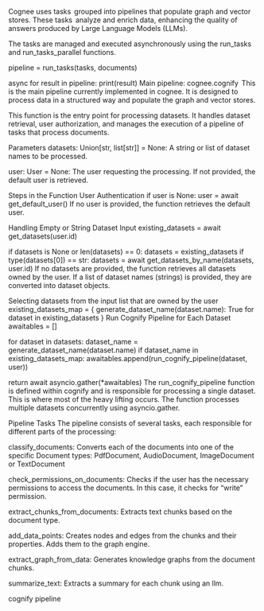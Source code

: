 Cognee uses tasks  grouped into pipelines that populate graph and vector stores. These tasks  analyze and enrich data, enhancing the quality of answers produced by Large Language Models (LLMs).

The tasks are managed and executed asynchronously using the run_tasks and run_tasks_parallel functions.

pipeline = run_tasks(tasks, documents)
 
async for result in pipeline:
    print(result)
Main pipeline: cognee.cognify 
This is the main pipeline currently implemented in cognee. It is designed to process data in a structured way and populate the graph and vector stores.

This function is the entry point for processing datasets. It handles dataset retrieval, user authorization, and manages the execution of a pipeline of tasks that process documents.

Parameters
datasets: Union[str, list[str]] = None: A string or list of dataset names to be processed.

user: User = None: The user requesting the processing. If not provided, the default user is retrieved.

Steps in the Function
User Authentication
if user is None:
    user = await get_default_user()
If no user is provided, the function retrieves the default user.

Handling Empty or String Dataset Input
existing_datasets = await get_datasets(user.id)
 
if datasets is None or len(datasets) == 0:
        datasets = existing_datasets
if type(datasets[0]) == str:
        datasets = await get_datasets_by_name(datasets, user.id)
If no datasets are provided, the function retrieves all datasets owned by the user. If a list of dataset names (strings) is provided, they are converted into dataset objects.

Selecting datasets from the input list that are owned by the user
existing_datasets_map = {
        generate_dataset_name(dataset.name): True for dataset in existing_datasets
    }
Run Cognify Pipeline for Each Dataset
awaitables = []
 
for dataset in datasets:
    dataset_name = generate_dataset_name(dataset.name)
    if dataset_name in existing_datasets_map:
        awaitables.append(run_cognify_pipeline(dataset, user))
        
return await asyncio.gather(*awaitables)
The run_cognify_pipeline function is defined within cognify and is responsible for processing a single dataset. This is where most of the heavy lifting occurs. The function processes multiple datasets concurrently using asyncio.gather.

Pipeline Tasks
The pipeline consists of several tasks, each responsible for different parts of the processing:

classify_documents: Converts each of the documents into one of the specific Document types: PdfDocument, AudioDocument, ImageDocument or TextDocument

check_permissions_on_documents: Checks if the user has the necessary permissions to access the documents. In this case, it checks for “write” permission.

extract_chunks_from_documents: Extracts text chunks based on the document type.

add_data_points: Creates nodes and edges from the chunks and their properties. Adds them to the graph engine.

extract_graph_from_data: Generates knowledge graphs from the document chunks.

summarize_text: Extracts a summary for each chunk using an llm.

cognify pipeline